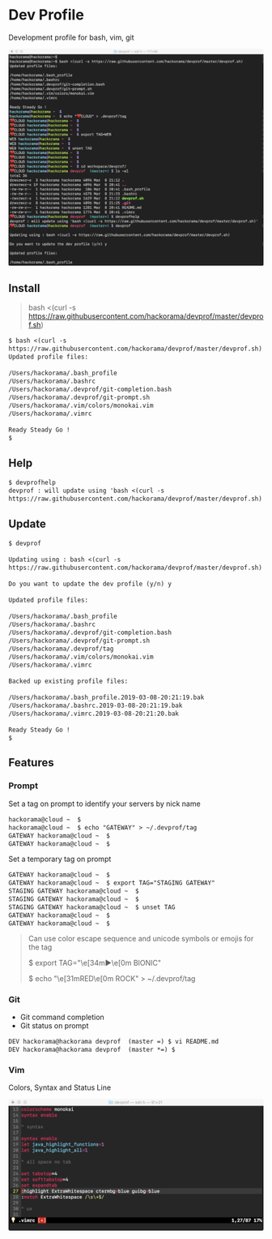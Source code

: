 # Dev Profile

Development profile for bash, vim, git

![Screenshot](devprof-screenshot.png)

## Install

> bash <(curl -s https://raw.githubusercontent.com/hackorama/devprof/master/devprof.sh)

```
$ bash <(curl -s https://raw.githubusercontent.com/hackorama/devprof/master/devprof.sh)
Updated profile files:

/Users/hackorama/.bash_profile
/Users/hackorama/.bashrc
/Users/hackorama/.devprof/git-completion.bash
/Users/hackorama/.devprof/git-prompt.sh
/Users/hackorama/.vim/colors/monokai.vim
/Users/hackorama/.vimrc

Ready Steady Go !
$
```

## Help

```
$ devprofhelp
devprof : will update using 'bash <(curl -s https://raw.githubusercontent.com/hackorama/devprof/master/devprof.sh)'

```

## Update

```
$ devprof

Updating using : bash <(curl -s https://raw.githubusercontent.com/hackorama/devprof/master/devprof.sh)

Do you want to update the dev profile (y/n) y

Updated profile files:

/Users/hackorama/.bash_profile
/Users/hackorama/.bashrc
/Users/hackorama/.devprof/git-completion.bash
/Users/hackorama/.devprof/git-prompt.sh
/Users/hackorama/.devprof/tag
/Users/hackorama/.vim/colors/monokai.vim
/Users/hackorama/.vimrc

Backed up existing profile files:

/Users/hackorama/.bash_profile.2019-03-08-20:21:19.bak
/Users/hackorama/.bashrc.2019-03-08-20:21:19.bak
/Users/hackorama/.vimrc.2019-03-08-20:21:20.bak

Ready Steady Go !
$
```

## Features

### Prompt

Set a tag on prompt to identify your servers by nick name

```
hackorama@cloud ~  $
hackorama@cloud ~  $ echo "GATEWAY" > ~/.devprof/tag
GATEWAY hackorama@cloud ~  $
GATEWAY hackorama@cloud ~  $
```

Set a temporary tag on prompt

```
GATEWAY hackorama@cloud ~  $
GATEWAY hackorama@cloud ~  $ export TAG="STAGING GATEWAY"
STAGING GATEWAY hackorama@cloud ~  $
STAGING GATEWAY hackorama@cloud ~  $
STAGING GATEWAY hackorama@cloud ~  $ unset TAG
GATEWAY hackorama@cloud ~  $
GATEWAY hackorama@cloud ~  $
```

> Can use color escape sequence and unicode symbols or emojis for the tag
>
> $ export TAG="\e[34m▶\e[0m BIONIC"
>
> $ echo "\e[31mRED\e[0m ROCK" >  ~/.devprof/tag

### Git

- Git command completion
- Git status on prompt

```
DEV hackorama@hackorama devprof  (master =) $ vi README.md
DEV hackorama@hackorama devprof  (master *=) $
```

### Vim

Colors, Syntax and Status Line

![Vim Screenshot](devprof-vim-screenshot.png)

